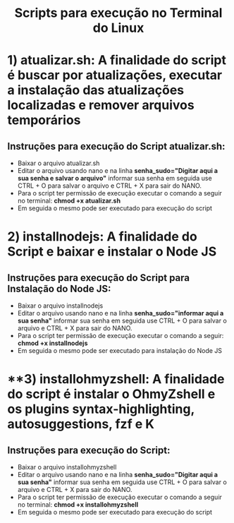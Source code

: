 <h1 align="center"> Scripts para execução no Terminal do Linux </h1>

# **1) atualizar.sh: A finalidade do script é buscar por atualizações, executar a instalação das atualizações localizadas e remover arquivos temporários**

## Instruções para execução do Script atualizar.sh:
- Baixar o arquivo atualizar.sh
- Editar o arquivo usando nano e na linha **senha_sudo="Digitar aqui a sua senha e salvar o arquivo"** informar sua senha em seguida use CTRL + O para salvar o arquivo e CTRL + X para sair do NANO. 
- Para o script ter permissão de execução executar o comando a seguir no terminal: **chmod +x atualizar.sh**
- Em seguida o mesmo pode ser executado para execução do script

# **2) installnodejs: A finalidade do Script e baixar e instalar o Node JS**

## Instruções para execução do Script para Instalação do Node JS:
- Baixar o arquivo installnodejs
- Editar o arquivo usando nano e na linha **senha_sudo="informar aqui a sua senha"** informar sua senha em seguida use CTRL + O para salvar o arquivo e CTRL + X para sair do NANO.
- Para o script ter permissão de execução executar o comando a seguir: **chmod +x installnodejs**
- Em seguida o mesmo pode ser executado para instalação do Node JS

# **3) installohmyzshell: A finalidade do script é instalar o OhmyZshell e os plugins syntax-highlighting, autosuggestions, fzf e K

## Instruções para execução do Script:
 - Baixar o arquivo installohmyzshell
- Editar o arquivo usando nano e na linha **senha_sudo="Digitar aqui a sua senha"** informar sua senha em seguida use CTRL + O para salvar o arquivo e CTRL + X para sair do NANO. 
- Para o script ter permissão de execução executar o comando a seguir no terminal: **chmod +x installohmyzshell**
- Em seguida o mesmo pode ser executado para execução do script

